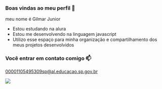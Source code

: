 ### Boas vindas ao meu perfil 💙

meu nome é Gilmar Junior

- Estou estudando na alura
- Estou me desenvolvendo na linguagem javascript
- Utilizo esse espaço para minha organização e compartilhamento dos meus projetos desenvolvidos

### Você entrar em contato comigo 📫

00001105495309sp@al.educacao.sp.gov.br

![](https://media1.tenor.com/m/rs4ZOR3C6AgAAAAC/neymar-sheozinho.gif)
